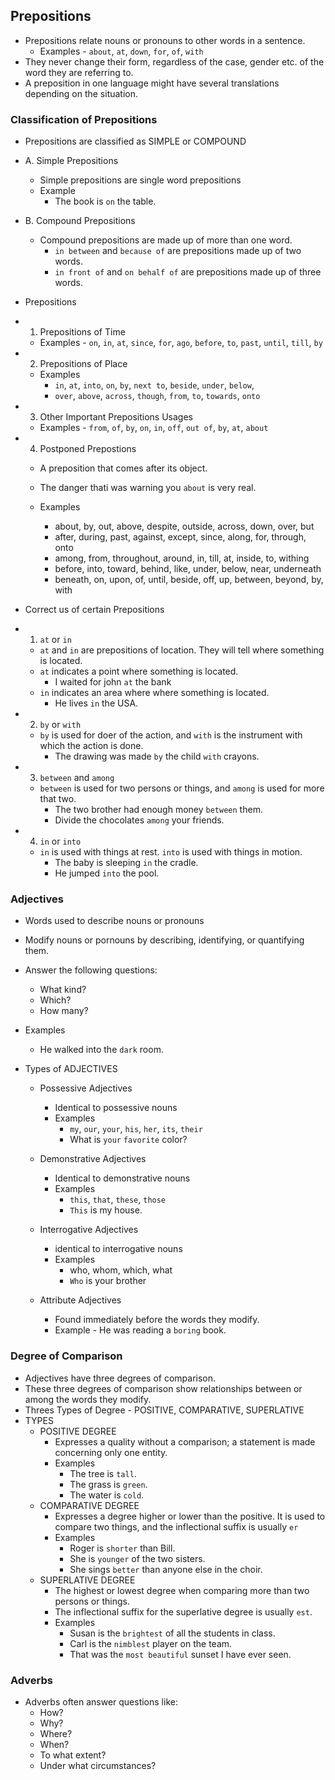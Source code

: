 ## Prepositions

- Prepositions relate nouns or pronouns to other words in a sentence.
  - Examples - `about`, `at`, `down`, `for`, `of`, `with`
- They never change their form, regardless of the case, gender etc. of the word they are referring to.
- A preposition in one language might have several translations depending on the situation.

### Classification of Prepositions

- Prepositions are classified as SIMPLE or COMPOUND

- A. Simple Prepositions
  - Simple prepositions are single word prepositions
  - Example
    - The book is `on` the table.
- B. Compound Prepositions

  - Compound prepositions are made up of more than one word.
    - `in between` and `because of` are prepositions made up of two words.
    - `in front of` and `on behalf of` are prepositions made up of three words.

- Prepositions
- 1. Prepositions of Time

  - Examples - `on`, `in`, `at`, `since`, `for`, `ago`, `before`, `to`, `past`, `until`, `till`, `by`

- 2. Prepositions of Place

  - Examples
    - `in`, `at`, `into`, `on`, `by`, `next to`, `beside`, `under`, `below`,
    - `over`, `above`, `across`, `though`, `from`, `to`, `towards`, `onto`

- 3. Other Important Prepositions Usages

  - Examples - `from`, `of`, `by`, `on`, `in`, `off`, `out of`, `by`, `at`, `about`

- 4. Postponed Prepostions

  - A preposition that comes after its object.
  - The danger thati was warning you `about` is very real.

  - Examples
    - about, by, out, above, despite, outside, across, down, over, but
    - after, during, past, against, except, since, along, for, through, onto
    - among, from, throughout, around, in, till, at, inside, to, withing
    - before, into, toward, behind, like, under, below, near, underneath
    - beneath, on, upon, of, until, beside, off, up, between, beyond, by, with

- Correct us of certain Prepositions
- 1. `at` or `in`

  - `at` and `in` are prepositions of location. They will tell where something is located.
  - `at` indicates a point where something is located.
    - I waited for john `at` the bank
  - `in` indicates an area where where something is located.
    - He lives `in` the USA.

- 2. `by` or `with`

  - `by` is used for doer of the action, and `with` is the instrument with which the action is done.
    - The drawing was made `by` the child `with` crayons.

- 3. `between` and `among`

  - `between` is used for two persons or things, and `among` is used for more that two.
    - The two brother had enough money `between` them.
    - Divide the chocolates `among` your friends.

- 4. `in` or `into`

  - `in` is used with things at rest. `into` is used with things in motion.
    - The baby is sleeping `in` the cradle.
    - He jumped `into` the pool.

### Adjectives

- Words used to describe nouns or pronouns
- Modify nouns or pornouns by describing, identifying, or quantifying them.
- Answer the following questions:
  - What kind?
  - Which?
  - How many?
- Examples

  - He walked into the `dark` room.

- Types of ADJECTIVES

  - Possessive Adjectives

    - Identical to possessive nouns
    - Examples
      - `my`, `our`, `your`, `his`, `her`, `its`, `their`
      - What is `your` `favorite` color?

  - Demonstrative Adjectives
    - Identical to demonstrative nouns
    - Examples
      - `this`, `that`, `these`, `those`
      - `This` is my house.
  - Interrogative Adjectives
    - identical to interrogative nouns
    - Examples
      - who, whom, which, what
      - `Who` is your brother
  - Attribute Adjectives
    - Found immediately before the words they modify.
    - Example - He was reading a `boring` book.

### Degree of Comparison

- Adjectives have three degrees of comparison.
- These three degrees of comparison show relationships between or among the words they modify.
- Threes Types of Degree - POSITIVE, COMPARATIVE, SUPERLATIVE
- TYPES
  - POSITIVE DEGREE
    - Expresses a quality without a comparison; a statement is made concerning only one entity.
    - Examples
      - The tree is `tall`.
      - The grass is `green`.
      - The water is `cold`.
  - COMPARATIVE DEGREE
    - Expresses a degree higher or lower than the positive. It is used to compare two things, and the
      inflectional suffix is usually `er`
    - Examples
      - Roger is `shorter` than Bill.
      - She is `younger` of the two sisters.
      - She sings `better` than anyone else in the choir.
  - SUPERLATIVE DEGREE
    - The highest or lowest degree when comparing more than two persons or things.
    - The inflectional suffix for the superlative degree is usually `est`.
    - Examples
      - Susan is the `brightest` of all the students in class.
      - Carl is the `nimblest` player on the team.
      - That was the `most beautiful` sunset I have ever seen.

### Adverbs

- Adverbs often answer questions like:
  - How?
  - Why?
  - Where?
  - When?
  - To what extent?
  - Under what circumstances?
